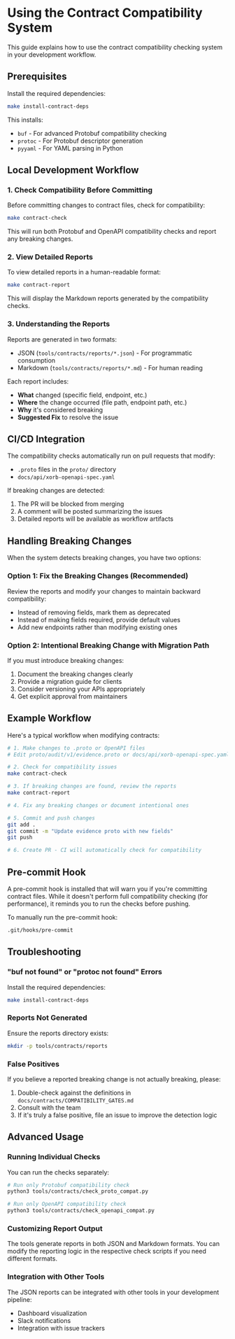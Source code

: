 # Using the Contract Compatibility System

This guide explains how to use the contract compatibility checking system in your development workflow.

## Prerequisites

Install the required dependencies:

```bash
make install-contract-deps
```

This installs:
- `buf` - For advanced Protobuf compatibility checking
- `protoc` - For Protobuf descriptor generation
- `pyyaml` - For YAML parsing in Python

## Local Development Workflow

### 1. Check Compatibility Before Committing

Before committing changes to contract files, check for compatibility:

```bash
make contract-check
```

This will run both Protobuf and OpenAPI compatibility checks and report any breaking changes.

### 2. View Detailed Reports

To view detailed reports in a human-readable format:

```bash
make contract-report
```

This will display the Markdown reports generated by the compatibility checks.

### 3. Understanding the Reports

Reports are generated in two formats:
- JSON (`tools/contracts/reports/*.json`) - For programmatic consumption
- Markdown (`tools/contracts/reports/*.md`) - For human reading

Each report includes:
- **What** changed (specific field, endpoint, etc.)
- **Where** the change occurred (file path, endpoint path, etc.)
- **Why** it's considered breaking
- **Suggested Fix** to resolve the issue

## CI/CD Integration

The compatibility checks automatically run on pull requests that modify:
- `.proto` files in the `proto/` directory
- `docs/api/xorb-openapi-spec.yaml`

If breaking changes are detected:
1. The PR will be blocked from merging
2. A comment will be posted summarizing the issues
3. Detailed reports will be available as workflow artifacts

## Handling Breaking Changes

When the system detects breaking changes, you have two options:

### Option 1: Fix the Breaking Changes (Recommended)

Review the reports and modify your changes to maintain backward compatibility:

- Instead of removing fields, mark them as deprecated
- Instead of making fields required, provide default values
- Add new endpoints rather than modifying existing ones

### Option 2: Intentional Breaking Change with Migration Path

If you must introduce breaking changes:
1. Document the breaking changes clearly
2. Provide a migration guide for clients
3. Consider versioning your APIs appropriately
4. Get explicit approval from maintainers

## Example Workflow

Here's a typical workflow when modifying contracts:

```bash
# 1. Make changes to .proto or OpenAPI files
# Edit proto/audit/v1/evidence.proto or docs/api/xorb-openapi-spec.yaml

# 2. Check for compatibility issues
make contract-check

# 3. If breaking changes are found, review the reports
make contract-report

# 4. Fix any breaking changes or document intentional ones

# 5. Commit and push changes
git add .
git commit -m "Update evidence proto with new fields"
git push

# 6. Create PR - CI will automatically check for compatibility
```

## Pre-commit Hook

A pre-commit hook is installed that will warn you if you're committing contract files. While it doesn't perform full compatibility checking (for performance), it reminds you to run the checks before pushing.

To manually run the pre-commit hook:
```bash
.git/hooks/pre-commit
```

## Troubleshooting

### "buf not found" or "protoc not found" Errors

Install the required dependencies:
```bash
make install-contract-deps
```

### Reports Not Generated

Ensure the reports directory exists:
```bash
mkdir -p tools/contracts/reports
```

### False Positives

If you believe a reported breaking change is not actually breaking, please:
1. Double-check against the definitions in `docs/contracts/COMPATIBILITY_GATES.md`
2. Consult with the team
3. If it's truly a false positive, file an issue to improve the detection logic

## Advanced Usage

### Running Individual Checks

You can run the checks separately:

```bash
# Run only Protobuf compatibility check
python3 tools/contracts/check_proto_compat.py

# Run only OpenAPI compatibility check
python3 tools/contracts/check_openapi_compat.py
```

### Customizing Report Output

The tools generate reports in both JSON and Markdown formats. You can modify the reporting logic in the respective check scripts if you need different formats.

### Integration with Other Tools

The JSON reports can be integrated with other tools in your development pipeline:
- Dashboard visualization
- Slack notifications
- Integration with issue trackers
